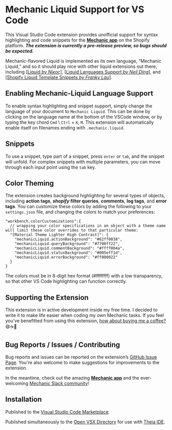 # Mechanic Liquid Support for VS Code

This Visual Studio Code extension provides unofficial support for syntax highlighting and code snippets for the [**Mechanic app**](https://mechanic.dev) on the Shopify platform. ***The extension is currently a pre-release preview, so bugs should be expected.***

Mechanic-flavored Liquid is implemented as its own language, “Mechanic Liquid,” and so it should play nice with other liquid extensions out there, including [[Liquid *by Νίκος*](https://marketplace.visualstudio.com/items?itemName=sissel.shopify-liquid)], [[Liquid Languages Support *by Neil Ding*](https://marketplace.visualstudio.com/items?itemName=neilding.language-liquid)], and [[Shopify Liquid Template Snippets *by Franky Lau*](https://marketplace.visualstudio.com/items?itemName=killalau.vscode-liquid-snippets)].

## Enabling Mechanic-Liquid Language Support

To enable syntax highlighting and snippet support, simply change the language of your document to `Mechanic Liquid`. This can be done by clicking on the language name at the bottom of the VSCode window, or by typing the key chord `Cmd` \ `Ctrl` + `K`, `M`. This extension will automatically enable itself on filenames ending with `.mechanic.liquid`.

## Snippets
To use a snippet, type part of a snippet, press `enter` or `tab`, and the snippet will unfold. For complex snippets with multiple parameters, you can move through each input point using the `tab` key.

## Color Theming
The extension creates background highlighting for several types of objects, including **action tags**, ***shopify* filter queries**, **comments**, **log tags**, and **error tags**. You can customize these colors by adding the following to your `settings.json` file, and changing the colors to match your preferences:
```jsonc
"workbench.colorCustomizations":{
  // wrapping your color specifications in an object with a theme name will limit these color overrides to that particular theme:
  "[Material Theme Lighter High Contrast]": {
    "mechanicLiquid.actionBackground": "#62ff0038",
    "mechanicLiquid.queryBackground": "#7700ff22",
    "mechanicLiquid.commentBackground": "#ffff004a",
    "mechanicLiquid.statusBackground": "#005eff1d",
    "mechanicLiquid.errorBackground": "#ff000022"
  }
}
```
The colors must be in 8-digit hex format (#ffffffff) with a low transparency, so that other VS Code highlighting can function correctly.
## Supporting the Extension

This extension is in active development inside my free time. I decided to write it to make life easier when coding my own Mechanic tasks. If you feel you’ve benefitted from using this extension, [how about buying me a coffee?](https://www.buymeacoffee.com/timdmackey) 😄☕️🙏

## Bug Reports / Issues / Contributing
Bug reports and issues can be reported on the extension’s [GitHub Issue Page](https://github.com/timdmackey/vscode-mechanic-liquid/issues). You're also welcome to make suggestions for improvements to the extension.

In the meantime, check out the amazing [**Mechanic app**](https://mechanic.dev) and the ever-welcoming [Mechanic Slack community](https://join.slack.com/t/usemechanic/shared_invite/zt-cq84nrs7-ggYbYTbf~CrCjTg8nmHP2A)!
## Installation
Published to the [Visual Studio Code Marketplace](https://marketplace.visualstudio.com/items?itemName=timdmackey.mechanic-liquid).

Published simultaneously to the [Open VSX Directory](https://open-vsx.org/extension/timdmackey/mechanic-liquid) for use with [Theia IDE](https://theia-ide.org/).